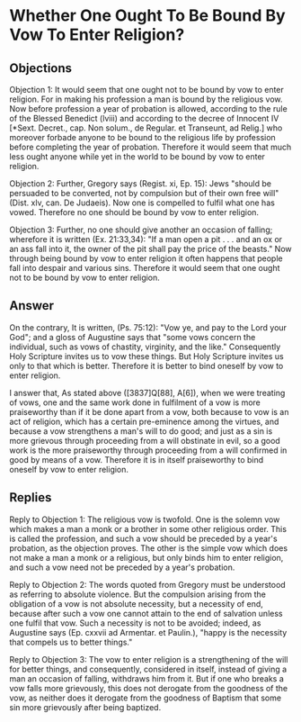 # Whether One Ought To Be Bound By Vow To Enter Religion?

## Objections

Objection 1: It would seem that one ought not to be bound by vow to enter religion. For in making his profession a man is bound by the religious vow. Now before profession a year of probation is allowed, according to the rule of the Blessed Benedict (lviii) and according to the decree of Innocent IV [*Sext. Decret., cap. Non solum., de Regular. et Transeunt, ad Relig.] who moreover forbade anyone to be bound to the religious life by profession before completing the year of probation. Therefore it would seem that much less ought anyone while yet in the world to be bound by vow to enter religion.

Objection 2: Further, Gregory says (Regist. xi, Ep. 15): Jews "should be persuaded to be converted, not by compulsion but of their own free will" (Dist. xlv, can. De Judaeis). Now one is compelled to fulfil what one has vowed. Therefore no one should be bound by vow to enter religion.

Objection 3: Further, no one should give another an occasion of falling; wherefore it is written (Ex. 21:33,34): "If a man open a pit . . . and an ox or an ass fall into it, the owner of the pit shall pay the price of the beasts." Now through being bound by vow to enter religion it often happens that people fall into despair and various sins. Therefore it would seem that one ought not to be bound by vow to enter religion.

## Answer

On the contrary, It is written, (Ps. 75:12): "Vow ye, and pay to the Lord your God"; and a gloss of Augustine says that "some vows concern the individual, such as vows of chastity, virginity, and the like." Consequently Holy Scripture invites us to vow these things. But Holy Scripture invites us only to that which is better. Therefore it is better to bind oneself by vow to enter religion.

I answer that, As stated above ([3837]Q[88], A[6]), when we were treating of vows, one and the same work done in fulfilment of a vow is more praiseworthy than if it be done apart from a vow, both because to vow is an act of religion, which has a certain pre-eminence among the virtues, and because a vow strengthens a man's will to do good; and just as a sin is more grievous through proceeding from a will obstinate in evil, so a good work is the more praiseworthy through proceeding from a will confirmed in good by means of a vow. Therefore it is in itself praiseworthy to bind oneself by vow to enter religion.

## Replies

Reply to Objection 1: The religious vow is twofold. One is the solemn vow which makes a man a monk or a brother in some other religious order. This is called the profession, and such a vow should be preceded by a year's probation, as the objection proves. The other is the simple vow which does not make a man a monk or a religious, but only binds him to enter religion, and such a vow need not be preceded by a year's probation.

Reply to Objection 2: The words quoted from Gregory must be understood as referring to absolute violence. But the compulsion arising from the obligation of a vow is not absolute necessity, but a necessity of end, because after such a vow one cannot attain to the end of salvation unless one fulfil that vow. Such a necessity is not to be avoided; indeed, as Augustine says (Ep. cxxvii ad Armentar. et Paulin.), "happy is the necessity that compels us to better things."

Reply to Objection 3: The vow to enter religion is a strengthening of the will for better things, and consequently, considered in itself, instead of giving a man an occasion of falling, withdraws him from it. But if one who breaks a vow falls more grievously, this does not derogate from the goodness of the vow, as neither does it derogate from the goodness of Baptism that some sin more grievously after being baptized.